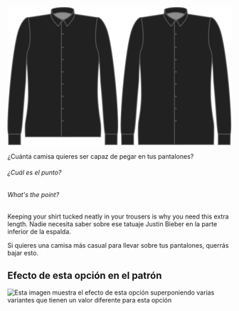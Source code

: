 ![Bonus de longitud](lengthbonus.svg)

¿Cuánta camisa quieres ser capaz de pegar en tus pantalones?

<Note>

###### ¿Cuál es el punto?

###### What's the point?

Keeping your shirt tucked neatly in your trousers is why you need this extra length.
Nadie necesita saber sobre ese tatuaje Justin Bieber en la parte inferior de la espalda.

Si quieres una camisa más casual para llevar sobre tus pantalones, querrás bajar esto.

</Note>

## Efecto de esta opción en el patrón

![Esta imagen muestra el efecto de esta opción superponiendo varias variantes que tienen un valor diferente para esta opción](simon\_lengthbonus\_sample.svg "Efecto de esta opción en el patrón")
